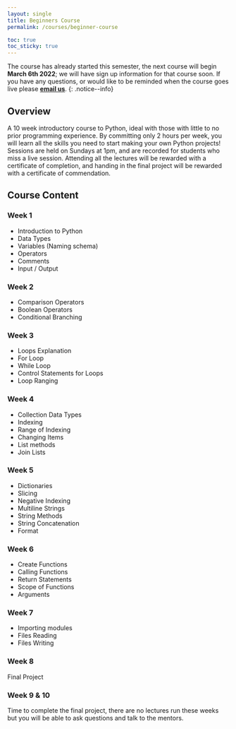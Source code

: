 ```yaml
---
layout: single
title: Beginners Course
permalink: /courses/beginner-course

toc: true
toc_sticky: true
---
```


The course has already started this semester, the next course will begin **March 6th 2022**; we will have sign up information for that course soon. If you have any questions, or would like to be reminded when the course goes live please [**email us**](mailto:codecreators@enactussheffield.org).
{: .notice--info}

## Overview

A 10 week introductory course to Python, ideal with those with little to no prior programming experience. By committing only 2 hours per week, you will learn all the skills you need to start making your own Python projects! Sessions are held on Sundays at 1pm, and are recorded for students who miss a live session. Attending all the lectures will be rewarded with a certificate of completion, and handing in the final project will be rewarded with a certificate of commendation.

## Course Content

### Week 1

- Introduction to Python
- Data Types
- Variables (Naming schema)
- Operators
- Comments
- Input / Output

### Week 2

- Comparison Operators
- Boolean Operators
- Conditional Branching

### Week 3

- Loops Explanation
- For Loop
- While Loop
- Control Statements for Loops
- Loop Ranging

### Week 4

- Collection Data Types
- Indexing
- Range of Indexing
- Changing Items
- List methods
- Join Lists

### Week 5

- Dictionaries
- Slicing
- Negative Indexing
- Multiline Strings
- String Methods
- String Concatenation
- Format

### Week 6

- Create Functions
- Calling Functions
- Return Statements
- Scope of Functions
- Arguments

### Week 7

- Importing modules
- Files Reading
- Files Writing

### Week 8

Final Project

### Week 9 & 10

Time to complete the final project, there are no lectures run these weeks but you will be able to ask questions and talk to the mentors.
